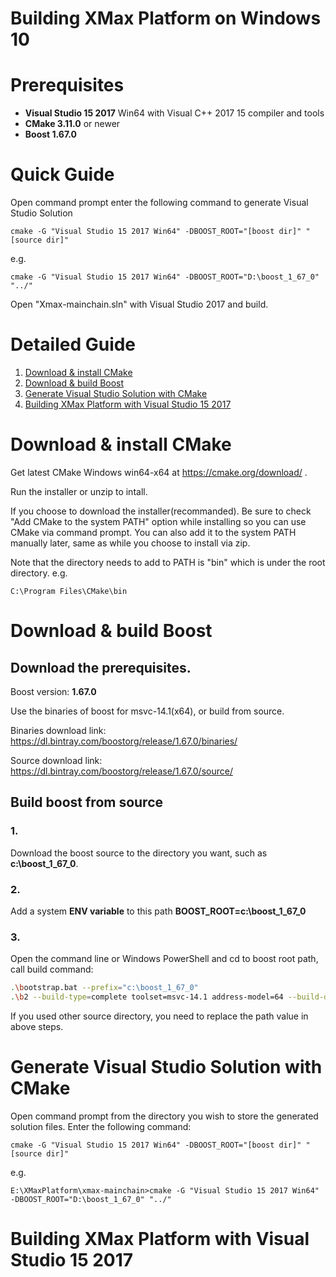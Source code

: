 # Building XMax Platform on Windows 10

# Prerequisites 

* **Visual Studio 15 2017** Win64 with Visual C++ 2017 15 compiler and tools
* **CMake 3.11.0** or newer
* **Boost 1.67.0**

# Quick Guide

Open command prompt enter the following command to generate Visual Studio Solution

    cmake -G "Visual Studio 15 2017 Win64" -DBOOST_ROOT="[boost dir]" "[source dir]"    
e.g.

    cmake -G "Visual Studio 15 2017 Win64" -DBOOST_ROOT="D:\boost_1_67_0" "../"

Open "Xmax-mainchain.sln" with Visual Studio 2017 and build.

# Detailed Guide

1. [Download & install CMake](#cmake)
1. [Download & build Boost](#boost)
1. [Generate Visual Studio Solution with CMake](#gensln)
1. [Building XMax Platform with Visual Studio 15 2017](#build)

# Download & install CMake
<a name="cmake"></a>

Get latest CMake Windows win64-x64 at https://cmake.org/download/ .

Run the installer or unzip to intall.

If you choose to download the installer(recommanded). Be sure to check "Add CMake to the system PATH" option while installing so you can use CMake via command prompt. You can also add it to the system PATH manually later, same as while you choose to install via zip.

Note that the directory needs to add to PATH is "bin" which is under the root directory. e.g.

    C:\Program Files\CMake\bin

# Download & build Boost
<a name="boost"></a>

## Download the prerequisites.
Boost version: **1.67.0**

Use the binaries of boost for msvc-14.1(x64), or build from source.

Binaries download link: https://dl.bintray.com/boostorg/release/1.67.0/binaries/

Source download link: https://dl.bintray.com/boostorg/release/1.67.0/source/


## Build boost from source

### 1.
Download the boost source to the directory you want, such as **c:\boost_1_67_0**.

### 2.
Add a system **ENV variable** to this path **BOOST_ROOT=c:\boost_1_67_0**

### 3.
Open the command line or Windows PowerShell and cd to boost root path, call build command:
```bash
.\bootstrap.bat --prefix="c:\boost_1_67_0"
.\b2 --build-type=complete toolset=msvc-14.1 address-model=64 --build-dir=.x64 --stagedir=stage_x64 --prefix="c:\boost_1_67_0"  install
```
If you used other source directory, you need to replace the path value in above steps.

# Generate Visual Studio Solution with CMake
<a name="gensln"></a>

Open command prompt from the directory you wish to store the generated solution files. Enter the following command:

    cmake -G "Visual Studio 15 2017 Win64" -DBOOST_ROOT="[boost dir]" "[source dir]"    
e.g.

    E:\XMaxPlatform\xmax-mainchain>cmake -G "Visual Studio 15 2017 Win64" -DBOOST_ROOT="D:\boost_1_67_0" "../"

# Building XMax Platform with Visual Studio 15 2017
<a name="build"></a>


